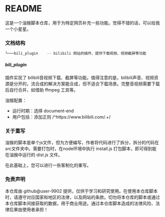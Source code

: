 # README

这是一个油猴脚本仓库，用于为特定网页补充一些功能。觉得不错的话，可以给我一个小星星。







### 文档结构

```js
└───bili_plugin    -- bilibili 网站的插件、提供下载视频、视频截屏等功能
```

##### bili_plugin

插件实现了 bilibili音视频下载、截屏等功能。值得注意的是，bilibili声音、视频资源是分开的，流合成的解决方案能合成，但不适合下载场景。完整音视频需要下载后自行合并，如借助 ffmpeg 工具等。

油猴配置：

- 运行时期：选择 document-end
- 用户包括：添加正则 /^https:\/\/www\.bilibili\.com\/.+/







### 关于重写

油猴的脚本是单个js文件，但为方便编写，作者将代码进行了拆分，拆分的代码在src文件夹中。需要打包时，在node环境中执行 install.js 打包脚本，即可得到能在油猴中运行的 dist.js 文件。

在此基础上，您可以进行一些客制化的重写。







### 免责声明

本仓库由 github@user-9902 提供，仅供于学习和研究使用。在使用本仓库脚本时，请遵守对应国家和地区的法律，以及网站的条款。切勿将本仓库的脚本或通过本仓库脚本间接获取的数据，用于商业用途。通过本仓库脚本造成的法律风险、法律后果由使用者承担！